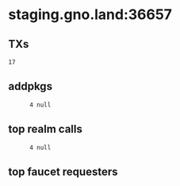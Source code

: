 # staging.gno.land:36657

## TXs
```
17
```

## addpkgs
```
      4 null
```

## top realm calls
```
      4 null
```

## top faucet requesters
```
```

